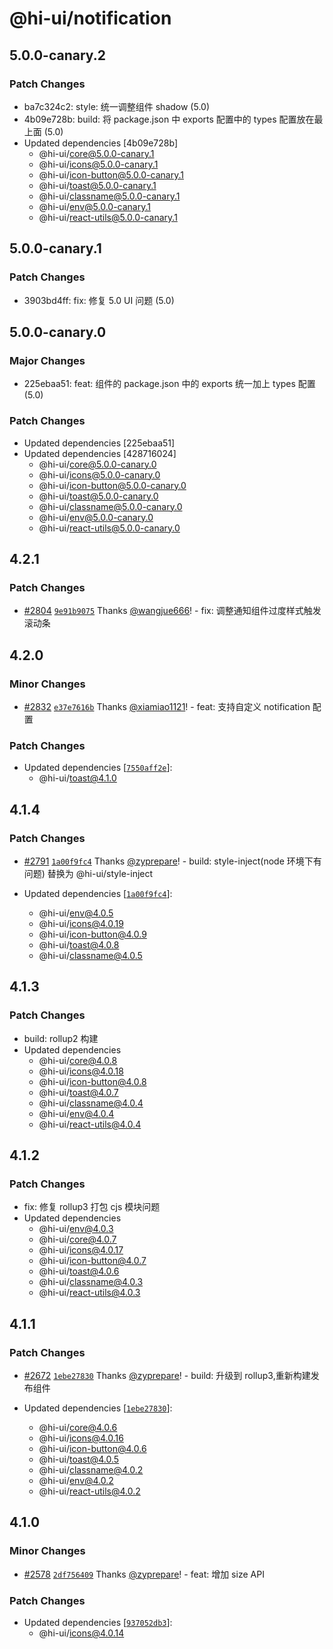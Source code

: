 # @hi-ui/notification

## 5.0.0-canary.2

### Patch Changes

- ba7c324c2: style: 统一调整组件 shadow (5.0)
- 4b09e728b: build: 将 package.json 中 exports 配置中的 types 配置放在最上面 (5.0)
- Updated dependencies [4b09e728b]
  - @hi-ui/core@5.0.0-canary.1
  - @hi-ui/icons@5.0.0-canary.1
  - @hi-ui/icon-button@5.0.0-canary.1
  - @hi-ui/toast@5.0.0-canary.1
  - @hi-ui/classname@5.0.0-canary.1
  - @hi-ui/env@5.0.0-canary.1
  - @hi-ui/react-utils@5.0.0-canary.1

## 5.0.0-canary.1

### Patch Changes

- 3903bd4ff: fix: 修复 5.0 UI 问题 (5.0)

## 5.0.0-canary.0

### Major Changes

- 225ebaa51: feat: 组件的 package.json 中的 exports 统一加上 types 配置 (5.0)

### Patch Changes

- Updated dependencies [225ebaa51]
- Updated dependencies [428716024]
  - @hi-ui/core@5.0.0-canary.0
  - @hi-ui/icons@5.0.0-canary.0
  - @hi-ui/icon-button@5.0.0-canary.0
  - @hi-ui/toast@5.0.0-canary.0
  - @hi-ui/classname@5.0.0-canary.0
  - @hi-ui/env@5.0.0-canary.0
  - @hi-ui/react-utils@5.0.0-canary.0

## 4.2.1

### Patch Changes

- [#2804](https://github.com/XiaoMi/hiui/pull/2804) [`9e91b9075`](https://github.com/XiaoMi/hiui/commit/9e91b90752a7638930de7d86c73f67049c376342) Thanks [@wangjue666](https://github.com/wangjue666)! - fix: 调整通知组件过度样式触发滚动条

## 4.2.0

### Minor Changes

- [#2832](https://github.com/XiaoMi/hiui/pull/2832) [`e37e7616b`](https://github.com/XiaoMi/hiui/commit/e37e7616b541fec3940ec00dac0764f09234f7e3) Thanks [@xiamiao1121](https://github.com/xiamiao1121)! - feat: 支持自定义 notification 配置

### Patch Changes

- Updated dependencies [[`7550aff2e`](https://github.com/XiaoMi/hiui/commit/7550aff2ef526c0009f37d79b249875e5b756275)]:
  - @hi-ui/toast@4.1.0

## 4.1.4

### Patch Changes

- [#2791](https://github.com/XiaoMi/hiui/pull/2791) [`1a00f9fc4`](https://github.com/XiaoMi/hiui/commit/1a00f9fc4a44619059d7852e846b54fedbd56715) Thanks [@zyprepare](https://github.com/zyprepare)! - build: style-inject(node 环境下有问题) 替换为 @hi-ui/style-inject

- Updated dependencies [[`1a00f9fc4`](https://github.com/XiaoMi/hiui/commit/1a00f9fc4a44619059d7852e846b54fedbd56715)]:
  - @hi-ui/env@4.0.5
  - @hi-ui/icons@4.0.19
  - @hi-ui/icon-button@4.0.9
  - @hi-ui/toast@4.0.8
  - @hi-ui/classname@4.0.5

## 4.1.3

### Patch Changes

- build: rollup2 构建
- Updated dependencies
  - @hi-ui/core@4.0.8
  - @hi-ui/icons@4.0.18
  - @hi-ui/icon-button@4.0.8
  - @hi-ui/toast@4.0.7
  - @hi-ui/classname@4.0.4
  - @hi-ui/env@4.0.4
  - @hi-ui/react-utils@4.0.4

## 4.1.2

### Patch Changes

- fix: 修复 rollup3 打包 cjs 模块问题
- Updated dependencies
  - @hi-ui/env@4.0.3
  - @hi-ui/core@4.0.7
  - @hi-ui/icons@4.0.17
  - @hi-ui/icon-button@4.0.7
  - @hi-ui/toast@4.0.6
  - @hi-ui/classname@4.0.3
  - @hi-ui/react-utils@4.0.3

## 4.1.1

### Patch Changes

- [#2672](https://github.com/XiaoMi/hiui/pull/2672) [`1ebe27830`](https://github.com/XiaoMi/hiui/commit/1ebe2783098b3a8cd980bd10076d67635463800e) Thanks [@zyprepare](https://github.com/zyprepare)! - build: 升级到 rollup3,重新构建发布组件

- Updated dependencies [[`1ebe27830`](https://github.com/XiaoMi/hiui/commit/1ebe2783098b3a8cd980bd10076d67635463800e)]:
  - @hi-ui/core@4.0.6
  - @hi-ui/icons@4.0.16
  - @hi-ui/icon-button@4.0.6
  - @hi-ui/toast@4.0.5
  - @hi-ui/classname@4.0.2
  - @hi-ui/env@4.0.2
  - @hi-ui/react-utils@4.0.2

## 4.1.0

### Minor Changes

- [#2578](https://github.com/XiaoMi/hiui/pull/2578) [`2df756409`](https://github.com/XiaoMi/hiui/commit/2df75640961d51f269df60e4dde1ee5c8751430d) Thanks [@zyprepare](https://github.com/zyprepare)! - feat: 增加 size API

### Patch Changes

- Updated dependencies [[`937052db3`](https://github.com/XiaoMi/hiui/commit/937052db36ecfa50fef53df13d159bee0d08fa41)]:
  - @hi-ui/icons@4.0.14

